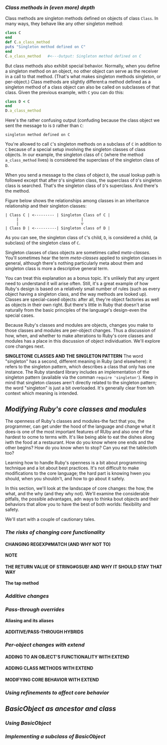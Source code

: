 ### *Class methods in (even more) depth* ###
Class methods are singleton methods defined on objects of class `Class`. In many ways, they behave like any other singleton method:

```ruby 
class C 
end
def C.a_class_method 
puts "Singleton method defined on C"
end 
C.a_class_method   #<---Output: Singleton method defined on C
```
But class methods also exhibit special behavior. Normally, when you define a singleton method on an object, no other object can serve as
the receiver in a call to that method. (That's what makes singleton methods singleton, or per-object.) Class methods are slightly different:a method defined as a singleton method of a class object can also be called on subclasses of that class. Given the previous example, with `C` you can do this:

```ruby 
class D < C 
end
D.a_class_method
```
Here's the rather confusing output (confuding because the class object we sent the message to is `D` rather than `C`:

`singleton method defined on C`

You're allowed to call `C`'s singleton methods on a subclass of `C` in addition to `C` because of a special setup involving the singleton classes of class objects. In our example, the singleton class of `C` (where the method `a_class_method` lives) is considered the superclass of the singleton class of `D`. 

When you send a message to the class of object `D`, the usual lookup path is followed except that after `D`'s singleton class, the superclass of `D`'s singleton class is searched. That's the singleton class of `D`'s superclass. And there's the method. 

Figure below shows the relationships among classes in an inheritance relationship and their singleton classes:

```irb 
| Class C | <--------- | Singleton Class of C |
     |                            |
     |                            ▽
| Class D | <----------| Singleton class of D |
```
As you can see, the singleton class of `C`'s child, `D`, is considered a child, (a subclass) of the singleton class of `C`.

Singleton classes of class objects are sometimes called *meta-classes*. You'll sometimes hear the term *meta-classes* applied to singleton classes in general, although there's nothing particularly meta about them and singleton class is more a descriptive general term.

You can treat this explanation as a bonus topic. It's unlikely that any urgent need to understand it will arise often. Still, it's a great example of how Ruby's design is based on a relatively small number of rules (such as every object having a singleton class, and the way methods are looked up). Classes are special-cased objects: after all, they're object factories as well as objects in their own right. But there's little in Ruby that doesn't arise naturally from the basic principles of the language's design-even the special cases.

Because Ruby's classes and modules are objects, changes you make to those classes and modules are per-object changes. Thus a discussion of how, when, and whether to make alterations to Ruby's core classes and modules has a place in this discussion of object individuation. We'll explore core changes next.

**SINGLETONE CLASSES AND THE SINGLETON PATTERN** 
The word "singleton" has a second, different meaning in Ruby (and elsewhere): it refers to the singleton pattern, which describes a class that only has one instance. The Ruby standard library includes an implementation of the singleton pattern (available via the comman `require 'singleton'`). Keep in mind that singleton classes aren't directly related to the singleton pattern; the word "singleton" is just a bit overloaded. It's generally clear from teh context which meaning is intended.

## *Modifying Ruby's core classes and modules* ## 
The openness of Ruby's classes and modules-the fact that you, the programmer, can get under the hood of the language and change what it does-is one of the most important features of RUby and also one of the hardest to ocme to terms with. It's like being able to eat the dishes along iwth the food at a restaurant. How do you know where one ends and the other begins? How do you know when to stop? Can you eat the tablecloth too?

Learning how to handle Ruby's openness is a bit about programming technique and a lot about best practices. It's not difficult to make modifications to the core language; the hard part is knowing hwen you should, when you shouldn't, and how to go about it safely.

In this section, we'll look at the landscape of core changes: the how, the what, and the why (and they why not). We'll examine the considerable pitfalls, the possible advantages, adn ways to thinka bout objects and their behaviors that allow you to have the best of both worlds: flexibility and safety.

We'll start with a couple of cautionary tales. 

### *The risks of changing core functionality* ### 

#### CHANGING REGEXP#MATCH (AND WHY NOT TO) ####

**NOTE**

#### THE RETURN VALUE OF STRING#GSUB! AND WHY IT SHOULD STAY THAT WAY ####

**The tap method**

### *Additive changes* ### 

### *Pass-through overrides* ### 

**Aliasing and its aliases** 

#### ADDITIVE/PASS-THROUGH HYBRIDS #### 

### *Per-object changes with extend* ###

#### ADDING TO AN OBJECT'S FUNCTIONALITY WITH EXTEND ####

#### ADDING CLASS METHODS WITH EXTEND ####

#### MODIFYING CORE BEHAVIOR WITH EXTEND ####

### *Using refinements to affect core behavior* ###

## *BasicObject as ancestor and class* ##

### *Using BasicObject* ###

### *Implementing a subclass of BasicObject* ###
